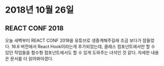 # 2018년 10월 26일

## REACT CONF 2018

오늘 새벽부터 REACT CONF 2018을 유튜브로 생중계해주길래 조금 보다가 잠들었다. 16.6 버전에서 React Hook이라는게 추가되었는데, 클래스 컴포넌트에서만 할 수 있던 작업들을 함수형 컴포넌트에서도 할 수 있게 도와주는 녀석인 것 같다. 자세한 내용은 문서를 더 읽어봐야겠다.


